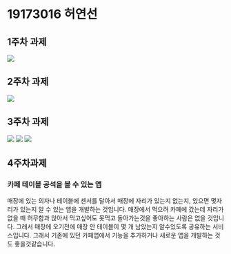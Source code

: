 # 19173016 허연선 

## 1주차 과제 

<img width="" height="" src="./png/dog.png"> </img>
 
## 2주차 과제 

<img width="" height="" src="./png/19173016_허연선.jpg"> </img>

## 3주차 과제

<img width="" height="" src="./png/초기화면.JPG"> </img>
<img width="" height="" src="./png/전화걸기.JPG"> </img>
<img width="" height="" src="./png/네이버로연결.JPG"> </img>

## 4주차과제

### 카페 테이블 공석을 볼 수 있는 앱
매장에 있는 의자나 테이블에 센서를 달아서 매장에 자리가 있는지 없는지, 있으면 몇자리가 있는지 알 수 있는 앱을 개발하는 것입니다.
매장에서 먹으려 카페에 갔는데 자리가 없을 때 허무함과 앉아서 먹고싶어도 못먹고 돌아가는것을 좋아하는 사람은 없을 것입니다. 
그래서 매장에 오기전에 매장 안 테이블이 몇 개 남았는지 알수있도록 공유하는 서비스입니다.
그래서 기존에 있던 카페앱에서 기능을 추가하거나 새로운 앱을 개발하는 것도 좋을것같습니다. 
